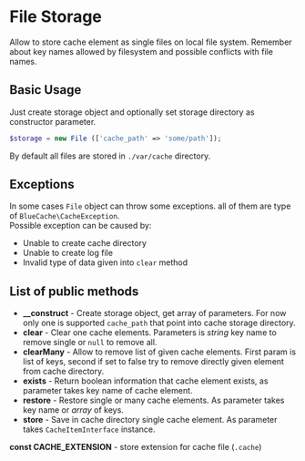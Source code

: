 # File Storage

Allow to store cache element as single files on local file system. Remember
about key names allowed by filesystem and possible conflicts with file names.

## Basic Usage

Just create storage object and optionally set storage directory as constructor parameter.

```php
$storage = new File (['cache_path' => 'some/path']);
```

By default all files are stored in `./var/cache` directory.

## Exceptions

In some cases `File` object can throw some exceptions. all of them are type
of `BlueCache\CacheException`.  
Possible exception can be caused by:

* Unable to create cache directory
* Unable to create log file
* Invalid type of data given into `clear` method


## List of public methods

* **__construct** - Create storage object, get array of parameters. For now only one is supported `cache_path` that point into cache storage directory.
* **clear** - Clear one cache elements. Parameters is *string* key name to remove single or `null` to remove all.
* **clearMany** - Allow to remove list of given cache elements. First param is list of keys, second if set to false try to remove directly given element from cache directory.
* **exists** - Return boolean information that cache element exists, as parameter takes key name of cache element.
* **restore** - Restore single or many cache elements. As parameter takes key name or *array* of keys.
* **store** - Save in cache directory single cache element. As parameter takes `CacheItemInterface` instance.

**const CACHE_EXTENSION** - store extension for cache file (`.cache`)
